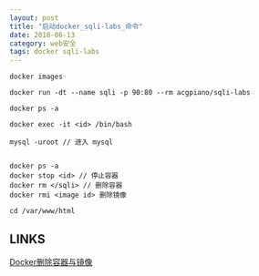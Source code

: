 ```yaml
---
layout: post
title: "启动docker_sqli-labs_命令"
date: 2018-06-13
category: web安全
tags: docker sqli-labs
---
```

	
	docker images

	docker run -dt --name sqli -p 90:80 --rm acgpiano/sqli-labs

	docker ps -a

	docker exec -it <id> /bin/bash

	mysql -uroot // 进入 mysql


	docker ps -a 
	docker stop <id> // 停止容器
	docker rm </sqli> // 删除容器	
	docker rmi <image id> 删除镜像

	cd /var/www/html

## LINKS

[Docker删除容器与镜像](https://blog.csdn.net/qq_32447301/article/details/79387649)  